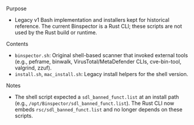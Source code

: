 Purpose

- Legacy v1 Bash implementation and installers kept for historical reference. The current Binspector is a Rust CLI; these scripts are not used by the Rust build or runtime.

Contents

- `binspector.sh`: Original shell-based scanner that invoked external tools (e.g., peframe, binwalk, VirusTotal/MetaDefender CLIs, cve-bin-tool, valgrind, zzuf).
- `install.sh`, `mac_install.sh`: Legacy install helpers for the shell version.

Notes

- The shell script expected a `sdl_banned_funct.list` at an install path (e.g., `/opt/Binspector/sdl_banned_funct.list`). The Rust CLI now embeds `rsc/sdl_banned_funct.list` and no longer depends on these scripts.
